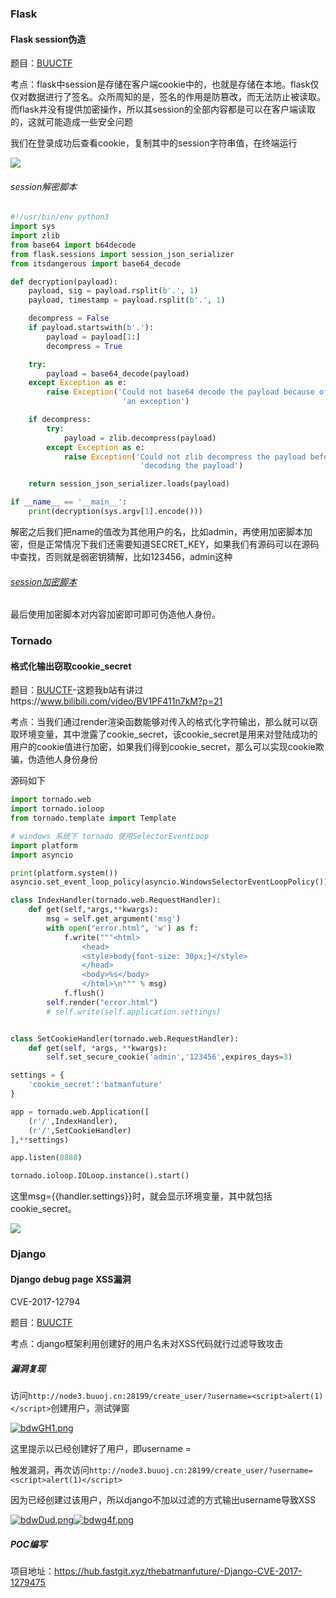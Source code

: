 ### Flask

#### Flask session伪造

题目：[BUUCTF](https://buuoj.cn/challenges#[HCTF%202018]admin)

考点：flask中session是存储在客户端cookie中的，也就是存储在本地。flask仅仅对数据进行了签名。众所周知的是，签名的作用是防篡改，而无法防止被读取。而flask并没有提供加密操作，所以其session的全部内容都是可以在客户端读取的，这就可能造成一些安全问题

我们在登录成功后查看cookie，复制其中的session字符串值，在终端运行

![](https://s4.ax1x.com/2022/02/21/HxM3PU.png)

###### session解密脚本

~~~python
#!/usr/bin/env python3
import sys
import zlib
from base64 import b64decode
from flask.sessions import session_json_serializer
from itsdangerous import base64_decode

def decryption(payload):
    payload, sig = payload.rsplit(b'.', 1)
    payload, timestamp = payload.rsplit(b'.', 1)

    decompress = False
    if payload.startswith(b'.'):
        payload = payload[1:]
        decompress = True

    try:
        payload = base64_decode(payload)
    except Exception as e:
        raise Exception('Could not base64 decode the payload because of '
                         'an exception')

    if decompress:
        try:
            payload = zlib.decompress(payload)
        except Exception as e:
            raise Exception('Could not zlib decompress the payload before '
                             'decoding the payload')

    return session_json_serializer.loads(payload)

if __name__ == '__main__':
    print(decryption(sys.argv[1].encode()))
~~~



解密之后我们把name的值改为其他用户的名，比如admin，再使用加密脚本加密，但是正常情况下我们还需要知道SECRET_KEY，如果我们有源码可以在源码中查找，否则就是弱密钥猜解，比如123456，admin这种

###### [session加密脚本](https://github.com/noraj/flask-session-cookie-manager/archive/refs/heads/master.zip)

最后使用加密脚本对内容加密即可即可伪造他人身份。



### Tornado

#### 格式化输出窃取cookie_secret

题目：[BUUCTF](https://buuoj.cn/challenges#[%E6%8A%A4%E7%BD%91%E6%9D%AF%202018]easy_tornado)-这题我b站有讲过https://www.bilibili.com/video/BV1PF411n7kM?p=21

考点：当我们通过render渲染函数能够对传入的格式化字符输出，那么就可以窃取环境变量，其中泄露了cookie_secret，该cookie_secret是用来对登陆成功的用户的cookie值进行加密，如果我们得到cookie_secret，那么可以实现cookie欺骗，伪造他人身份身份

源码如下

~~~python
import tornado.web
import tornado.ioloop
from tornado.template import Template

# windows 系统下 tornado 使用SelectorEventLoop
import platform
import asyncio

print(platform.system())
asyncio.set_event_loop_policy(asyncio.WindowsSelectorEventLoopPolicy())

class IndexHandler(tornado.web.RequestHandler):
    def get(self,*args,**kwargs):
        msg = self.get_argument('msg')
        with open("error.html", 'w') as f:
            f.write("""<html>
                <head>
                <style>body{font-size: 30px;}</style>
                </head>
                <body>%s</body>
                </html>\n""" % msg)
            f.flush()
        self.render("error.html")
        # self.write(self.application.settings)


class SetCookieHandler(tornado.web.RequestHandler):
    def get(self, *args, **kwargs):
        self.set_secure_cookie('admin','123456',expires_days=3)

settings = {
    'cookie_secret':'batmanfuture'
}

app = tornado.web.Application([
    (r'/',IndexHandler),
    (r'/',SetCookieHandler)
],**settings)

app.listen(8888)

tornado.ioloop.IOLoop.instance().start()
~~~



这里msg={{handler.settings}}时，就会显示环境变量，其中就包括cookie_secret。

![](https://s4.ax1x.com/2022/02/21/HxluNV.png)











### Django 

#### Django debug page XSS漏洞

CVE-2017-12794

题目：[BUUCTF](https://buuoj.cn/challenges#[Django]CVE-2017-12794)

考点：django框架利用创建好的用户名未对XSS代码就行过滤导致攻击

##### 漏洞复现

访问`http://node3.buuoj.cn:28199/create_user/?username=<script>alert(1)</script>`创建用户，测试弹窗

[![bdwGH1.png](https://s4.ax1x.com/2022/03/05/bdwGH1.png)](https://imgtu.com/i/bdwGH1)

这里提示以已经创建好了用户，即username = <script>alert(1)</script>

触发漏洞，再次访问`http://node3.buuoj.cn:28199/create_user/?username=<script>alert(1)</script>`

因为已经创建过该用户，所以django不加以过滤的方式输出username导致XSS

[![bdwDud.png](https://s4.ax1x.com/2022/03/05/bdwDud.png)](https://imgtu.com/i/bdwDud)[![bdwg4f.png](https://s4.ax1x.com/2022/03/05/bdwg4f.png)](https://imgtu.com/i/bdwg4f)

##### POC编写

项目地址：https://hub.fastgit.xyz/thebatmanfuture/-Django-CVE-2017-1279475

































